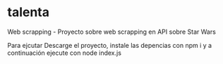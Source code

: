 # talenta

Web scrapping - Proyecto sobre web scrapping en API sobre Star Wars

Para ejcutar Descarge el proyecto, instale las depencias con npm i y a continuación ejecute con node index.js